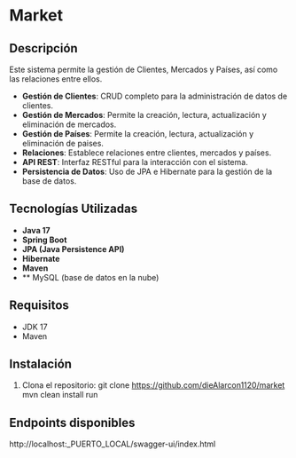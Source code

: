 
# Market

## Descripción

Este sistema permite la gestión de Clientes, Mercados y Países, así como las relaciones entre ellos.

- **Gestión de Clientes**: CRUD completo para la administración de datos de clientes.
- **Gestión de Mercados**: Permite la creación, lectura, actualización y eliminación de mercados.
- **Gestión de Países**: Permite la creación, lectura, actualización y eliminación de paises.
- **Relaciones**: Establece relaciones entre clientes, mercados y países.
- **API REST**: Interfaz RESTful para la interacción con el sistema.
- **Persistencia de Datos**: Uso de JPA e Hibernate para la gestión de la base de datos.

## Tecnologías Utilizadas

- **Java 17**
- **Spring Boot**
- **JPA (Java Persistence API)**
- **Hibernate**
- **Maven**
- ** MySQL (base de datos en la nube)

## Requisitos

- JDK 17
- Maven


## Instalación

1. Clona el repositorio:
git clone https://github.com/dieAlarcon1120/market
mvn clean install
run

## Endpoints disponibles

http://localhost:_PUERTO_LOCAL/swagger-ui/index.html
